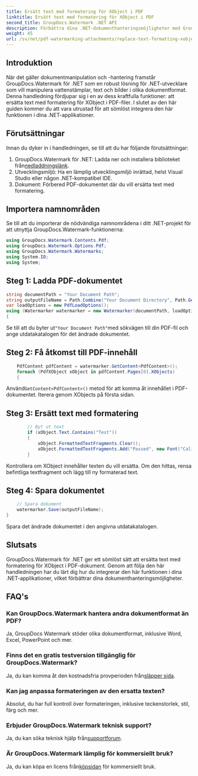 ```yaml
---
title: Ersätt text med formatering för XObject i PDF
linktitle: Ersätt text med formatering för XObject i PDF
second_title: GroupDocs.Watermark .NET API
description: Förbättra dina .NET-dokumenthanteringsmöjligheter med GroupDocs Watermark for .NET. Lär dig hur du ersätter text med formatering i PDF-filer utan ansträngning.
weight: 45
url: /sv/net/pdf-watermarking-attachments/replace-text-formatting-xobject-pdf/
---
```

## Introduktion
När det gäller dokumentmanipulation och -hantering framstår GroupDocs.Watermark för .NET som en robust lösning för .NET-utvecklare som vill manipulera vattenstämplar, text och bilder i olika dokumentformat. Denna handledning fördjupar sig i en av dess kraftfulla funktioner: att ersätta text med formatering för XObject i PDF-filer. I slutet av den här guiden kommer du att vara utrustad för att sömlöst integrera den här funktionen i dina .NET-applikationer.
## Förutsättningar
Innan du dyker in i handledningen, se till att du har följande förutsättningar:
1.  GroupDocs.Watermark för .NET: Ladda ner och installera biblioteket från[nedladdningslänk](https://releases.groupdocs.com/Watermark/net/).
2. Utvecklingsmiljö: Ha en lämplig utvecklingsmiljö inrättad, helst Visual Studio eller någon .NET-kompatibel IDE.
3. Dokument: Förbered PDF-dokumentet där du vill ersätta text med formatering.

## Importera namnområden
Se till att du importerar de nödvändiga namnområdena i ditt .NET-projekt för att utnyttja GroupDocs.Watermark-funktionerna:
```csharp
using GroupDocs.Watermark.Contents.Pdf;
using GroupDocs.Watermark.Options.Pdf;
using GroupDocs.Watermark.Watermarks;
using System.IO;
using System;
```
## Steg 1: Ladda PDF-dokumentet
```csharp
string documentPath = "Your Document Path";
string outputFileName = Path.Combine("Your Document Directory", Path.GetFileName(documentPath));
var loadOptions = new PdfLoadOptions();
using (Watermarker watermarker = new Watermarker(documentPath, loadOptions))
{
```
 Se till att du byter ut`"Your Document Path"`med sökvägen till din PDF-fil och ange utdatakatalogen för det ändrade dokumentet.
## Steg 2: Få åtkomst till PDF-innehåll
```csharp
    PdfContent pdfContent = watermarker.GetContent<PdfContent>();
    foreach (PdfXObject xObject in pdfContent.Pages[0].XObjects)
    {
```
 Använd`GetContent<PdfContent>()` metod för att komma åt innehållet i PDF-dokumentet. Iterera genom XObjects på första sidan.
## Steg 3: Ersätt text med formatering
```csharp
        // Byt ut text
        if (xObject.Text.Contains("Test"))
        {
            xObject.FormattedTextFragments.Clear();
            xObject.FormattedTextFragments.Add("Passed", new Font("Calibri", 19, FontStyle.Bold), Color.Red, Color.Aqua);
        }
```
Kontrollera om XObject innehåller texten du vill ersätta. Om den hittas, rensa befintliga textfragment och lägg till ny formaterad text.
## Steg 4: Spara dokumentet
```csharp
    // Spara dokument
    watermarker.Save(outputFileName);
}
```
Spara det ändrade dokumentet i den angivna utdatakatalogen.

## Slutsats
GroupDocs.Watermark för .NET ger ett sömlöst sätt att ersätta text med formatering för XObject i PDF-dokument. Genom att följa den här handledningen har du lärt dig hur du integrerar den här funktionen i dina .NET-applikationer, vilket förbättrar dina dokumenthanteringsmöjligheter.
## FAQ's
### Kan GroupDocs.Watermark hantera andra dokumentformat än PDF?
Ja, GroupDocs Watermark stöder olika dokumentformat, inklusive Word, Excel, PowerPoint och mer.
### Finns det en gratis testversion tillgänglig för GroupDocs.Watermark?
 Ja, du kan komma åt den kostnadsfria provperioden från[släpper sida](https://releases.groupdocs.com/).
### Kan jag anpassa formateringen av den ersatta texten?
Absolut, du har full kontroll över formateringen, inklusive teckenstorlek, stil, färg och mer.
### Erbjuder GroupDocs.Watermark teknisk support?
 Ja, du kan söka teknisk hjälp från[supportforum](https://forum.groupdocs.com/c/watermark/19).
### Är GroupDocs.Watermark lämplig för kommersiellt bruk?
 Ja, du kan köpa en licens från[köpsidan](https://purchase.groupdocs.com/buy) för kommersiellt bruk.